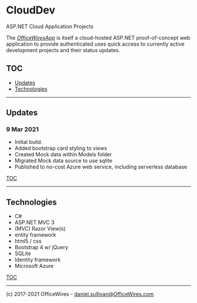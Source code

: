 # CloudDev

ASP.NET Cloud Application Projects

The [_OfficeWiresApp_](https://officewires.azurewebsites.net/) is itself a cloud-hosted ASP.NET proof-of-concept 
web application to provide authenticated uses quick access to currently active development projects and their 
status updates. 

## TOC
* [Updates](#Updates)
* [Technologies](#Technologies)

-------------------

## Updates
### 9 Mar 2021
   - Initial build.
   - Added bootstrap card styling to views
   - Created Mock data within Models folder
   - Migrated Mock data source to use sqlite
   - Published to no-cost Azure web service, including serverless database


   [TOC](#TOC)
   
-------------------

## Technologies

   * C#
   * ASP.NET MVC 3
   * (MVC) Razor View(s)
   * entity framework
   * html5 / css
   * Bootstrap 4  w/ jQuery
   * SQLite
   * Identity framework
   * Microsoft Azure


   [TOC](#TOC)
   
-------------------

(c) 2017-2021 OfficeWires  -  daniel.sullivan@OfficeWires.com
